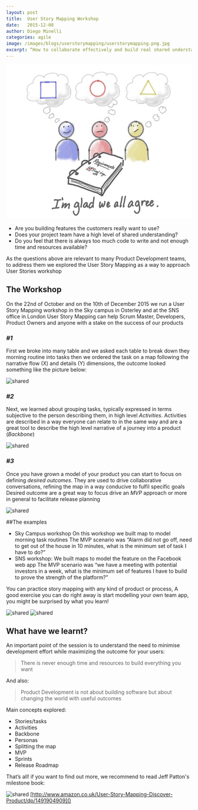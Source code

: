 ```yaml
---
layout: post
title:  User Story Mapping Workshop
date:   2015-12-08
author: Diego Minelli
categories: agile
image: /images/blogs/userstorymapping/userstorymapping.png.jpg
excerpt: “How to collaborate effectively and build real shared understanding”
---
```

![shared](/images/blogs/userstorymapping/sharedunderstanding.png)

* Are you building features the customers really want to use?
* Does your project team have a high level of shared understanding?
* Do you feel that there is always too much code to write and not enough time and resources available?

As the questions above are relevant to many Product Development teams, 
to address them we explored the User Story Mapping as a way to approach User Stories workshop

## The Workshop
On the 22nd of October and on the 10th of December 2015 we run a User Story Mapping workshop 
in the Sky campus in Osterley and at the SNS office in London 
User Story Mapping can help Scrum Master, Developers, Product Owners and anyone with a stake 
on the success of our products

### *#1*
First we broke into many table and we asked each table to break down they morning routine into tasks
then we ordered the task on a map following the narrative flow (X) and details (Y) dimensions,
the outcome looked something like the picture below:

![shared](/images/blogs/userstorymapping/map1.png)

### *#2*
Next, we learned about grouping tasks, typically expressed in terms subjective to the person 
describing them, in high level *Activities*.
Activities are described in a way everyone can relate to in the same way and are a great tool to 
describe the high level narrative of a journey into a product (*Backbone*)

![shared](/images/blogs/userstorymapping/map2.png)

### *#3*
Once you have grown a model of your product you can start to focus on defining *desired outcomes*. 
They are used to drive collaborative conversations, refining the map in a way conducive 
to fulfil specific goals
Desired outcome are a great way to focus drive an *MVP* approach or more in general to facilitate release planning 

![shared](/images/blogs/userstorymapping/map3.png)

##The examples

* Sky Campus workshop
On this workshop we built map to model morning task routines
The MVP scenario was “Alarm did not go off, need to get out of the house in 10 minutes, what is the minimum set of task I have to do?” 
* SNS workshop:
We built maps to model the feature on the Facebook web app
The MVP scenario was “we have a meeting with potential investors in a week, what is the minimum set of features I have to build to prove the strength of the platform?” 

You can practice story mapping with any kind of product or process, 
A good exercise you can do right away is start modelling your own team app, 
you might be surprised by what you learn!

![shared](/images/blogs/userstorymapping/blog1.png)
![shared](/images/blogs/userstorymapping/blog2.png)

## What have we learnt?

An important point of the session is to understand the need to minimise development effort while maximizing the outcome for your users:

> There is never enough time and resources to build everything you want

And also:

> Product Development is not about building software but about changing the world with useful outcomes

Main concepts explored:
* Stories/tasks
* Activities
* Backbone
* Personas
* Splitting the map
* MVP 
* Sprints
* Release Roadmap

That’s all! 
if you want to find out more, we recommend to read Jeff Patton's milestone book:

![shared](/images/blogs/userstorymapping/book.png)
[http://www.amazon.co.uk/User-Story-Mapping-Discover-Product/dp/1491904909]()
